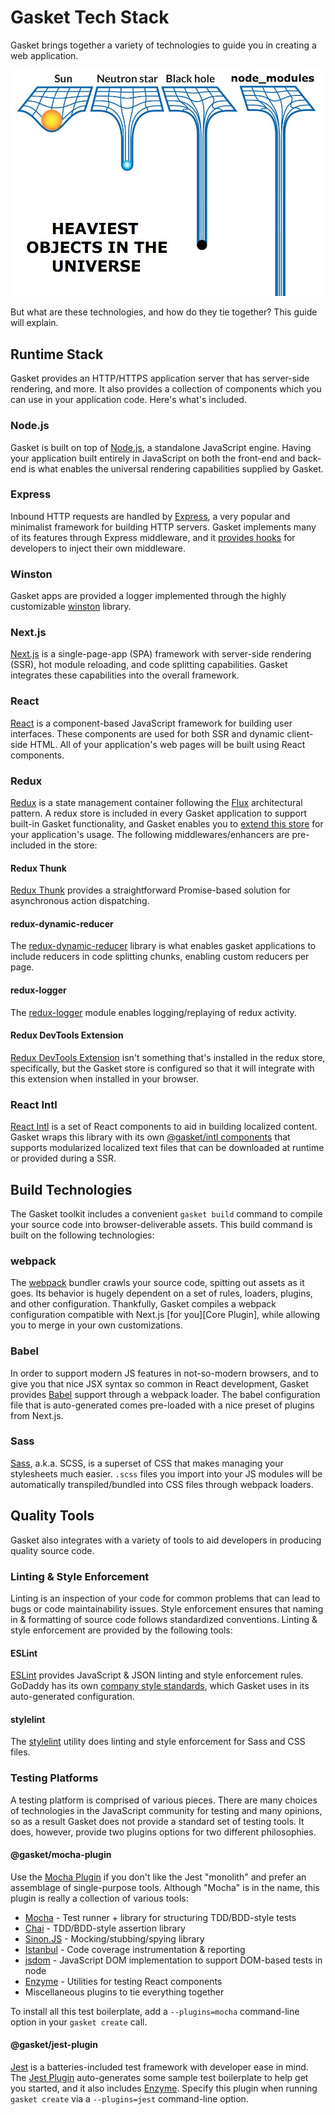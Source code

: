 # Gasket Tech Stack

Gasket brings together a variety of technologies to guide you in creating a web 
application.

![Your node_modules](../images/node_modules.jpeg)

But what are these technologies, and how do they tie together? This guide will
explain.

## Runtime Stack

Gasket provides an HTTP/HTTPS application server that has server-side rendering, and 
more. It also provides a collection of components which you can use in your application
code. Here's what's included.

### Node.js

Gasket is built on top of [Node.js], a standalone JavaScript engine. Having your
application built entirely in JavaScript on both the front-end and back-end is
what enables the universal rendering capabilities supplied by Gasket.

### Express

Inbound HTTP requests are handled by [Express], a very popular and minimalist
framework for building HTTP servers. Gasket implements many of its features
through Express middleware, and it [provides hooks][Express Plugin] for developers
to inject their own middleware.

### Winston

Gasket apps are provided a logger implemented through the highly customizable
[winston] library.

### Next.js

[Next.js] is a single-page-app (SPA) framework with server-side rendering (SSR),
hot module reloading, and code splitting capabilities. Gasket integrates these
capabilities into the overall framework.

### React

[React] is a component-based JavaScript framework for building user interfaces.
These components are used for both SSR and dynamic client-side HTML. All of your
application's web pages will be built using React components.

### Redux

[Redux] is a state management container following the [Flux] architectural
pattern. A redux store is included in every Gasket application to support
built-in Gasket functionality, and Gasket enables you to
[extend this store][Redux Components] for your application's usage. The
following middlewares/enhancers are pre-included in the store:

#### Redux Thunk

[Redux Thunk] provides a straightforward Promise-based solution for asynchronous
action dispatching.

#### redux-dynamic-reducer

The [redux-dynamic-reducer] library is what enables gasket applications to
include reducers in code splitting chunks, enabling custom reducers per page.

#### redux-logger

The [redux-logger] module enables logging/replaying of redux activity.

#### Redux DevTools Extension

[Redux DevTools Extension] isn't something that's installed in the redux store,
specifically, but the Gasket store is configured so that it will integrate
with this extension when installed in your browser.

### React Intl

[React Intl] is a set of React components to aid in building localized content.
Gasket wraps this library with its own
[@gasket/intl components][Intl Components] that supports modularized localized
text files that can be downloaded at runtime or provided during a SSR.


## Build Technologies

The Gasket toolkit includes a convenient `gasket build` command to compile your
source code into browser-deliverable assets. This build command is built on the
following technologies:

### webpack

The [webpack] bundler crawls your source code, spitting out assets as it goes.
Its behavior is hugely dependent on a set of rules, loaders, plugins, and other
configuration. Thankfully, Gasket compiles a webpack configuration compatible
with Next.js [for you][Core Plugin], while allowing you to merge in
your own customizations.

### Babel

In order to support modern JS features in not-so-modern browsers, and to give
you that nice JSX syntax so common in React development, Gasket provides [Babel]
support through a webpack loader. The babel configuration file that is
auto-generated comes pre-loaded with a nice preset of plugins from Next.js.

### Sass

[Sass], a.k.a. SCSS, is a superset of CSS that makes managing your stylesheets
much easier. `.scss` files you
import into your JS modules will be automatically transpiled/bundled into CSS
files through webpack loaders.

## Quality Tools

Gasket also integrates with a variety of tools to aid developers in producing
quality source code.

### Linting & Style Enforcement

Linting is an inspection of your code for common problems that can lead to bugs
or code maintainability issues. Style enforcement ensures that naming in &
formatting of source code follows standardized conventions. Linting & style
enforcement are provided by the following tools:

#### ESLint

[ESLint] provides JavaScript & JSON linting and style enforcement rules. GoDaddy
has its own [company style standards][godaddy-style], which Gasket uses in its
auto-generated configuration.

#### stylelint

The [stylelint] utility does linting and style enforcement for Sass and CSS
files.

### Testing Platforms

A testing platform is comprised of various pieces. There are many choices of
technologies in the JavaScript community for testing and many opinions, so as a
result Gasket does not provide a standard set of testing tools. It does,
however, provide two plugins options for two different philosophies.

#### @gasket/mocha-plugin

Use the [Mocha Plugin] if you don't like the Jest "monolith" and prefer an
assemblage of single-purpose tools. Although "Mocha" is in the name, this plugin
is really a collection of various tools:

- [Mocha] - Test runner + library for structuring TDD/BDD-style tests
- [Chai] - TDD/BDD-style assertion library
- [Sinon.JS] - Mocking/stubbing/spying library
- [Istanbul] - Code coverage instrumentation & reporting
- [jsdom] - JavaScript DOM implementation to support DOM-based tests in node
- [Enzyme] - Utilities for testing React components
- Miscellaneous plugins to tie everything together

To install all this test boilerplate, add a `--plugins=mocha` command-line
option in your `gasket create` call.

#### @gasket/jest-plugin

[Jest] is a batteries-included test framework with developer ease in mind. The
[Jest Plugin] auto-generates some sample test boilerplate to help get you
started, and it also includes [Enzyme]. Specify this plugin when running
`gasket create` via a `--plugins=jest` command-line option.

[Babel]: https://babeljs.io/
[Chai]: http://www.chaijs.com/
[Express Plugin]: https://github.com/godaddy/gasket/tree/master/packages/gasket-express-plugin
[Enzyme]: http://airbnb.io/enzyme/
[ESLint]: https://eslint.org/
[Express]: http://expressjs.com/
[Flux]: https://facebook.github.io/flux/docs/overview.html
[godaddy-style]: https://github.com/godaddy/javascript
[Intl Components]: https://github.com/godaddy/gasket/tree/master/packages/intl
[Intl Plugin]: https://github.com/godaddy/gasket/tree/master/packages/gasket-intl-plugin
[Istanbul]: https://github.com/istanbuljs/nyc
[Jest]: https://jestjs.io/
[Jest Plugin]: https://github.com/godaddy/gasket/tree/master/packages/gasket-jest-plugin
[jsdom]: https://github.com/jsdom/jsdom
[Mocha]: https://mochajs.org/
[Mocha Plugin]: https://github.com/godaddy/gasket/tree/master/packages/gasket-mocha-plugin
[Next.js]: https://nextjs.org/
[Node.js]: https://nodejs.org/en/
[React]: https://reactjs.org/
[React Intl]: https://github.com/yahoo/react-intl
[Redux]: https://redux.js.org/
[Redux Components]: https://github.com/godaddy/gasket/tree/master/packages/gasket-redux
[Redux DevTools Extension]: https://github.com/zalmoxisus/redux-devtools-extension
[redux-dynamic-reducer]: https://github.com/ioof-holdings/redux-dynamic-reducer
[redux-logger]: https://github.com/evgenyrodionov/redux-logger
[Redux Thunk]: https://github.com/reduxjs/redux-thunk
[Sass]: https://sass-lang.com/
[Sinon.JS]: https://sinonjs.org/
[stylelint]: https://github.com/stylelint/stylelint
[webpack]: https://webpack.js.org/
[winston]: https://github.com/winstonjs/winston

